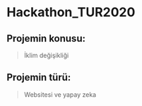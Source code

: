 # Hackathon_TUR2020

## Projemin konusu: 
> İklim değişikliği

## Projemin türü: 
> Websitesi ve yapay zeka
